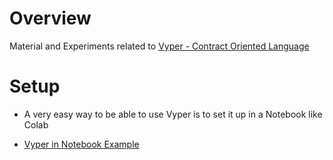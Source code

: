 
# Overview 

Material and Experiments related to [Vyper - Contract Oriented Language](https://vyper.readthedocs.io/en/v0.1.0-beta.8/)

# Setup 

- A very easy way to be able to use Vyper is to set it up in a Notebook like Colab 

- [Vyper in Notebook Example](vyper_in_colab1.ipynb)

